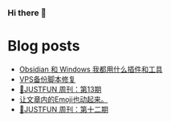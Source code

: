 ### Hi there 👋

<!--
**rebron1900/rebron1900** is a ✨ _special_ ✨ repository because its `README.md` (this file) appears on your GitHub profile.

Here are some ideas to get you started:

- 🔭 I’m currently working on ...
- 🌱 I’m currently learning ...
- 👯 I’m looking to collaborate on ...
- 🤔 I’m looking for help with ...
- 💬 Ask me about ...
- 📫 How to reach me: ...
- 😄 Pronouns: ...
- ⚡ Fun fact: ...
-->



# Blog posts
<!-- BLOG-POST-LIST:START -->
- [Obsidian 和 Windows 我都用什么插件和工具](https://1900.live/obsidian-wo-du-yong-shi-yao-cha-jian/)
- [VPS备份脚本修复](https://1900.live/vpsbei-fen-jiao-ben-xiu-fu/)
- [🤣JUSTFUN 周刊：第13期](https://1900.live/justfun-zhou-kan-di-13qi/)
- [让文章内的Emoji也动起来。](https://1900.live/rang-wen-zhang-nei-de-emojiye-dong-qi-lai-2/)
- [🤣JUSTFUN 周刊：第十二期](https://1900.live/justfun-zhou-kan-di-shi-er-qi/)
<!-- BLOG-POST-LIST:END -->
